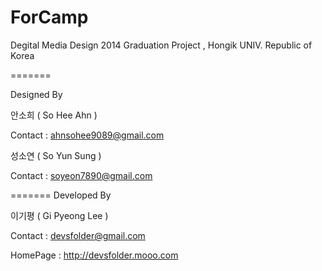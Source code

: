 ForCamp
=======

Degital Media Design 2014 Graduation Project , Hongik UNIV. Republic of Korea

=======

Designed By

안소희  ( So Hee Ahn )

Contact : ahnsohee9089@gmail.com

성소연 ( So Yun Sung )

Contact : soyeon7890@gmail.com

=======
Developed By

이기평 ( Gi Pyeong Lee )

Contact : devsfolder@gmail.com

HomePage : http://devsfolder.mooo.com



